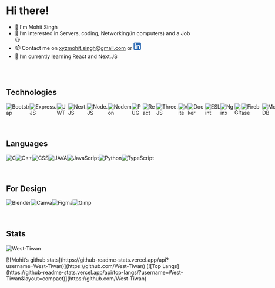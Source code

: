 # Hi there!

- 👋 I'm Mohit Singh
- 👀 I’m interested in Servers, coding, Networking(in computers) and a Job😢
- 📫 Contact me on xyzmohit.singh@gmail.com or <a href="https://www.linkedin.com/in/mohit-singh-74a31b246"><img src="https://raw.githubusercontent.com/deepajarout/deepajarout/main/5296501_linkedin_network_linkedin logo_icon.png" alt="Mohit Singh | LinkedIn" width="20px"/></a>
- 🌱 I’m currently learning React and Next.JS

<br><br>
## Technologies

<div style="display:flex;">
<img src="https://img.shields.io/badge/bootstrap-%238511FA.svg?style=for-the-badge&logo=bootstrap&logoColor=white" alt="Bootstrap">
<img src="https://img.shields.io/badge/express.js-%23404d59.svg?style=for-the-badge&logo=express&logoColor=%2361DAFB" alt="Express.JS">
<img src="https://img.shields.io/badge/JWT-black?style=for-the-badge&logo=JSON%20web%20tokens" alt="JWT">
<img src="https://img.shields.io/badge/Next-black?style=for-the-badge&logo=next.js&logoColor=white" alt="Next.JS">
<img src="https://img.shields.io/badge/node.js-6DA55F?style=for-the-badge&logo=node.js&logoColor=white" alt="Node.JS">
<img src="https://img.shields.io/badge/NODEMON-%23323330.svg?style=for-the-badge&logo=nodemon&logoColor=%BBDEAD" alt="Nodemon">
<img src="https://img.shields.io/badge/Pug-FFF?style=for-the-badge&logo=pug&logoColor=A86454" alt="PUG">
<img src="https://img.shields.io/badge/react-%2320232a.svg?style=for-the-badge&logo=react&logoColor=%2361DAFB" alt="React">
<img src="https://img.shields.io/badge/threejs-black?style=for-the-badge&logo=three.js&logoColor=white" alt="Three.JS">
<img src="https://img.shields.io/badge/vite-%23646CFF.svg?style=for-the-badge&logo=vite&logoColor=white" alt="Vite">
<img src="https://img.shields.io/badge/docker-%230db7ed.svg?style=for-the-badge&logo=docker&logoColor=white" alt="Docker">
<img src="https://img.shields.io/badge/ESLint-4B3263?style=for-the-badge&logo=eslint&logoColor=white" alt="ESLint">
<img src="https://img.shields.io/badge/nginx-%23009639.svg?style=for-the-badge&logo=nginx&logoColor=white" alt="Nginx">
<img src="https://img.shields.io/badge/git-%23F05033.svg?style=for-the-badge&logo=git&logoColor=white" alt="Git">
<img src="https://img.shields.io/badge/Firebase-039BE5?style=for-the-badge&logo=Firebase&logoColor=white" alt="Firebase">
<img src="https://img.shields.io/badge/MongoDB-%234ea94b.svg?style=for-the-badge&logo=mongodb&logoColor=white" alt="MongoDB">
<img src="https://img.shields.io/badge/mysql-%2300f.svg?style=for-the-badge&logo=mysql&logoColor=white" alt="SQL">
</div>
<br><br>

## Languages

<div style="display:flex;">
<img src="https://img.shields.io/badge/c-%2300599C.svg?style=for-the-badge&logo=c&logoColor=white" alt="C">
<img src="https://img.shields.io/badge/c++-%2300599C.svg?style=for-the-badge&logo=c%2B%2B&logoColor=white" alt="C++">
<img src="https://img.shields.io/badge/css3-%231572B6.svg?style=for-the-badge&logo=css3&logoColor=white" alt="CSS">
<img src="https://img.shields.io/badge/java-%23ED8B00.svg?style=for-the-badge&logo=openjdk&logoColor=white" alt="JAVA">
<img src="https://img.shields.io/badge/javascript-%23323330.svg?style=for-the-badge&logo=javascript&logoColor=%23F7DF1E" alt="JavaScript">
<img src="https://img.shields.io/badge/python-3670A0?style=for-the-badge&logo=python&logoColor=ffdd54" alt="Python">
<img src="https://img.shields.io/badge/typescript-%23007ACC.svg?style=for-the-badge&logo=typescript&logoColor=white" alt="TypeScript">
</div>
<br><br>

## For Design

<div style="display:flex;">
<img src="https://img.shields.io/badge/blender-%23F5792A.svg?style=for-the-badge&logo=blender&logoColor=white" alt="Blender">
<img src="https://img.shields.io/badge/Canva-%2300C4CC.svg?style=for-the-badge&logo=Canva&logoColor=white" alt="Canva">
<img src="https://img.shields.io/badge/figma-%23F24E1E.svg?style=for-the-badge&logo=figma&logoColor=white" alt="Figma">
<img src="https://img.shields.io/badge/Gimp-657D8B?style=for-the-badge&logo=gimp&logoColor=FFFFFF" alt="Gimp">
</div>
<br><br>

## Stats


<p><img align="center" src="https://github-readme-streak-stats.herokuapp.com/?user=West-Tiwan&theme=radical" alt="West-Tiwan" /></p>
[![Mohit’s github stats](https://github-readme-stats.vercel.app/api?username=West-Tiwan)](https://github.com/West-Tiwan)
[![Top Langs](https://github-readme-stats.vercel.app/api/top-langs/?username=West-Tiwan&layout=compact)](https://github.com/West-Tiwan)
